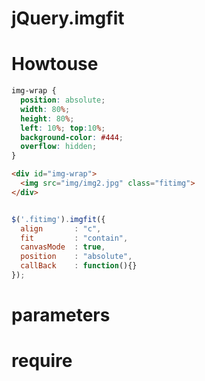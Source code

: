 
# jQuery.imgfit


# Howtouse
  ```css
  img-wrap {
    position: absolute;
    width: 80%;
    height: 80%;
    left: 10%; top:10%;
    background-color: #444;
    overflow: hidden;
  }
  ```
  
  
  ```html
  <div id="img-wrap">
    <img src="img/img2.jpg" class="fitimg">
  </div>
  ```

  ```javascript
  
  $('.fitimg').imgfit({
    align       : "c", 
    fit         : "contain", 
    canvasMode  : true, 
    position    : "absolute", 
    callBack    : function(){} 
  });
  
  ```

# parameters

# require




